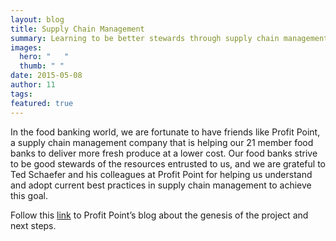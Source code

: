 ```yaml
---
layout: blog
title: Supply Chain Management
summary: Learning to be better stewards through supply chain management.
images: 
  hero: "	"
  thumb: " "
date: 2015-05-08
author: 11
tags: 
featured: true
---
```


In the food banking world, we are fortunate to have friends like Profit Point, a supply chain management company that is helping our 21 member food banks to deliver more fresh produce at a lower cost. Our food banks strive to be good stewards of the resources entrusted to us, and we are grateful to Ted Schaefer and his colleagues at Profit Point for helping us understand and adopt current best practices in supply chain management to achieve this goal.  

Follow this [link](http://www.profitpt.com/news/) to Profit Point’s blog about the genesis of the project and next steps.
